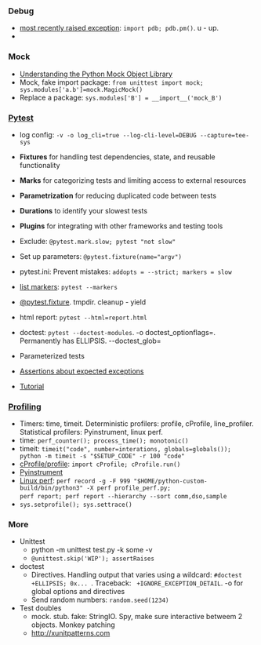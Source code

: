 ### Debug
* [most recently raised exception](https://wil.yegelwel.com/pdb-pm/): `import pdb; pdb.pm()`. u - up. 
* 

### Mock
* [Understanding the Python Mock Object Library](https://realpython.com/python-mock-library/)
* Mock, fake import package: `from unittest import mock; sys.modules['a.b']=mock.MagicMock()`
* Replace a package: `sys.modules['B'] = __import__('mock_B')`

### [Pytest](https://realpython.com/pytest-python-testing/)
* log config: `-v -o log_cli=true --log-cli-level=DEBUG --capture=tee-sys`
* **Fixtures** for handling test dependencies, state, and reusable functionality
* **Marks** for categorizing tests and limiting access to external resources
* **Parametrization** for reducing duplicated code between tests
* **Durations** to identify your slowest tests
* **Plugins** for integrating with other frameworks and testing tools

* Exclude: ` @pytest.mark.slow; pytest "not slow" `
* Set up parameters: `@pytest.fixture(name="argv")`
* pytest.ini: Prevent mistakes: ` addopts = --strict; markers = slow `
* [list markers](https://docs.pytest.org/en/stable/mark.htm): `pytest --markers`
* [@pytest.fixture](https://docs.pytest.org/en/stable/fixture.html). tmpdir. cleanup - yield
* html report: `pytest --html=report.html`
* doctest: `pytest --doctest-modules`. -o doctest_optionflags=. Permanently has ELLIPSIS. --doctest_glob=
* Parameterized tests
* [Assertions about expected exceptions](https://docs.pytest.org/en/stable/assert.html#assertions-about-expected-exceptions)
* [Tutorial](https://www.tutorialspoint.com/pytest/index.htm)

### [Profiling](https://realpython.com/python-profiling/)
* Timers: time, timeit. Deterministic profilers: profile, cProfile, line_profiler. Statistical profilers: Pyinstrument, linux perf.
* time: `perf_counter(); process_time(); monotonic()`
* timeit: `timeit("code", number=interations, globals=globals()); python -m timeit -s "$SETUP_CODE" -r 100 "code"`
* [cProfile/profile](https://docs.python.org/3/library/profile.html#what-is-deterministic-profiling): `import cProfile; cProfile.run()`
* [Pyinstrument](https://pyinstrument.readthedocs.io/en/latest/)
* [Linux perf](https://realpython.com/python-profiling/#perf-count-hardware-and-system-events-on-linux):
  `perf record -g -F 999 "$HOME/python-custom-build/bin/python3" -X perf profile_perf.py;`  
  `perf report; perf report --hierarchy --sort comm,dso,sample`
* `sys.setprofile(); sys.settrace()`

### More
* Unittest
  * python -m unittest test.py -k some -v
  * `@unittest.skip('WIP'); assertRaises`
* doctest
  * Directives. Handling output that varies using a wildcard: `#doctest +ELLIPSIS; 0x... `. Traceback: ` +IGNORE_EXCEPTION_DETAIL`. -o for global options and directives
  * Send random numbers: `random.seed(1234)`
* Test doubles
  * mock. stub. fake: StringIO. Spy, make sure interactive betweem 2 objects. Monkey patching
  * http://xunitpatterns.com

